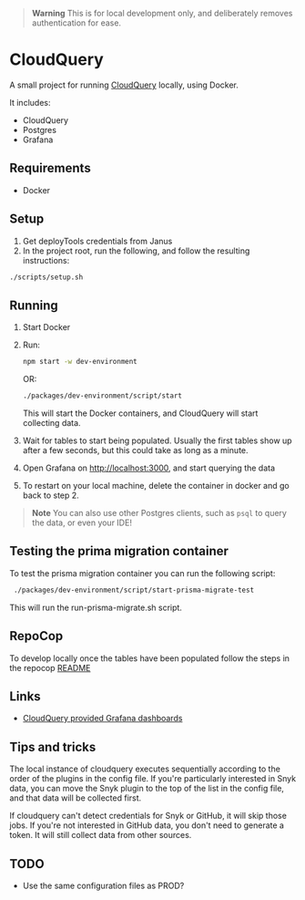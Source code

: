 > **Warning**
> This is for local development only, and deliberately removes authentication for ease.

# CloudQuery

A small project for running [CloudQuery](https://www.cloudquery.io/) locally, using Docker.

It includes:

- CloudQuery
- Postgres
- Grafana

## Requirements

- Docker

## Setup

1. Get deployTools credentials from Janus
2. In the project root, run the following, and follow the resulting instructions:

```sh
./scripts/setup.sh
```

## Running

1. Start Docker
2. Run:

   ```sh
   npm start -w dev-environment
   ```

   OR:

   ```sh
   ./packages/dev-environment/script/start
   ```

   This will start the Docker containers, and CloudQuery will start collecting data.

3. Wait for tables to start being populated. Usually the first tables show up after a few seconds, but this could take
   as long as a minute.
4. Open Grafana on [http://localhost:3000](http://localhost:3000), and start querying the data
5. To restart on your local machine, delete the container in docker and go back to step 2.

> **Note**
> You can also use other Postgres clients, such as `psql` to query the data, or even your IDE!

## Testing the prima migration container
To test the prisma migration container you can run the following script:

  ```sh
   ./packages/dev-environment/script/start-prisma-migrate-test
   ```
This will run the run-prisma-migrate.sh script.

## RepoCop

To develop locally once the tables have been populated follow the steps in the repocop [README](../repocop/README.md)

## Links

- [CloudQuery provided Grafana dashboards](https://github.com/cloudquery/cloudquery/tree/main/plugins/source/aws/dashboards)

## Tips and tricks

The local instance of cloudquery executes sequentially according to the order of the plugins in the config file. If
you're particularly interested in Snyk data, you can move the Snyk plugin to the top of the list in the config file, and
that data will be collected first.

If cloudquery can't detect credentials for Snyk or GitHub, it will skip those jobs. If you're not interested in GitHub
data, you don't need to generate a token. It will still collect data from other sources.

## TODO

- Use the same configuration files as PROD?
